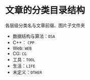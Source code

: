 # 文章的分类目录结构

各层级分类名与文章前缀、图片子文件夹
- 数据结构与算法：`DSA`
- C++： `CPP`
- Web: `WEB`
- CG: `CG`
- 工具：`TOOL`
- 生活：`LIFE`
- 未定义：`OTHER`